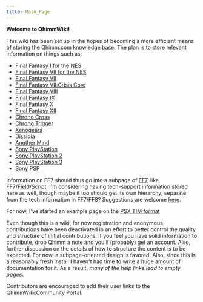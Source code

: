 ```yaml
---
title: Main_Page
---
```


<b>Welcome to QhimmWiki!</b>

This wiki has been set up in the hopes of becoming a more efficient means of storing the Qhimm.com knowledge base. The plan is to store relevant information on things such as:

-   [Final Fantasy I for the NES](FF1NES.md)
-   [Final Fantasy VII for the NES](FF7NES.md)
-   [Final Fantasy VII](FF7.md)
-   [Final Fantasy VII:Crisis Core](FF7:CC.md)
-   [Final Fantasy VIII](FF8.md)
-   [Final Fantasy IX](FF9.md)
-   [Final Fantasy X](FF10.md)
-   [Final Fantasy XII](FF12.md)
-   [Chrono Cross](CC.md)
-   [Chrono Trigger](CT.md)
-   [Xenogears](Xeno.md)
-   [Dissidia](Dissidia.md)
-   [Another Mind](Another_Mind.md)
-   [Sony PlayStation](PSX.md)
-   [Sony PlayStation 2](PS2.md)
-   [Sony PlayStation 3](PS3.md)
-   [Sony PSP](PSP.md)

Information on FF7 should thus go into a subpage of [FF7](FF7 "wikilink"), like [FF7/Field/Script](FF7/Field/Script "wikilink"). I'm considering having tech-support information stored here as well, though maybe it too should get its own hierarchy, separate from the tech information in FF7/FF8? Suggestions are welcome [here](Talk:Main_page.md).

For now, I've started an example page on the [PSX TIM format](PSX/TIM_file.md)

Even though this is a wiki, for now registration and anonymous contributions have been deactivated in an effort to better control the quality and structure of initial contributions. If you feel you have solid information to contribute, drop Qhimm a note and you'll (probably) get an account. Also, further discussion on the details of how to structure the content is to be expected. For now, a subpage-oriented design is favored. Also, since this is a reasonably fresh install I haven't had time to write a huge amount of documentation for it. As a result, *many of the help links lead to empty pages*.

Contributors are encouraged to add their user links to the [QhimmWiki:Community Portal](QhimmWiki:Community_Portal.md).
